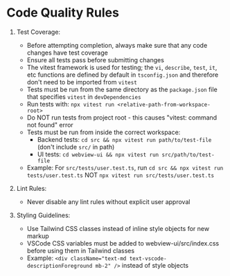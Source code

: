 # Code Quality Rules

1. Test Coverage:

    - Before attempting completion, always make sure that any code changes have test coverage
    - Ensure all tests pass before submitting changes
    - The vitest framework is used for testing; the `vi`, `describe`, `test`, `it`, etc functions are defined by default in `tsconfig.json` and therefore don't need to be imported from `vitest`
    - Tests must be run from the same directory as the `package.json` file that specifies `vitest` in `devDependencies`
    - Run tests with: `npx vitest run <relative-path-from-workspace-root>`
    - Do NOT run tests from project root - this causes "vitest: command not found" error
    - Tests must be run from inside the correct workspace:
        - Backend tests: `cd src && npx vitest run path/to/test-file` (don't include `src/` in path)
        - UI tests: `cd webview-ui && npx vitest run src/path/to/test-file`
    - Example: For `src/tests/user.test.ts`, run `cd src && npx vitest run tests/user.test.ts` NOT `npx vitest run src/tests/user.test.ts`

2. Lint Rules:

    - Never disable any lint rules without explicit user approval

3. Styling Guidelines:

    - Use Tailwind CSS classes instead of inline style objects for new markup
    - VSCode CSS variables must be added to webview-ui/src/index.css before using them in Tailwind classes
    - Example: `<div className="text-md text-vscode-descriptionForeground mb-2" />` instead of style objects
